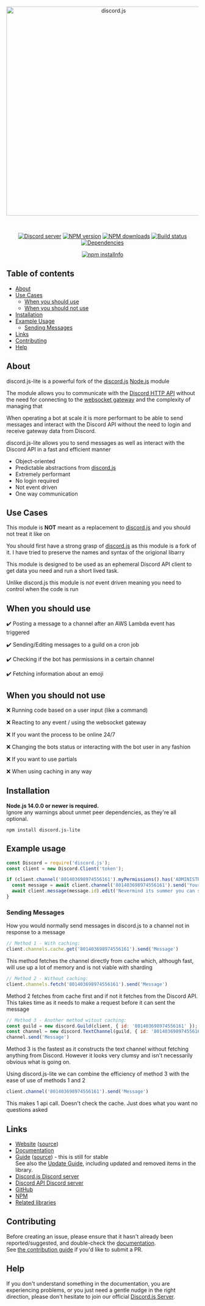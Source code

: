 <div align="center">
  <br />
  <p>
    <a href="https://discord.js.org"><img src="https://discord.js.org/static/logo.svg" width="546" alt="discord.js" /></a>
  </p>
  <br />
  <p>
    <a href="https://discord.gg/bRCvFy9"><img src="https://img.shields.io/discord/222078108977594368?color=7289da&logo=discord&logoColor=white" alt="Discord server" /></a>
    <a href="https://www.npmjs.com/package/discord.js"><img src="https://img.shields.io/npm/v/discord.js.svg?maxAge=3600" alt="NPM version" /></a>
    <a href="https://www.npmjs.com/package/discord.js"><img src="https://img.shields.io/npm/dt/discord.js.svg?maxAge=3600" alt="NPM downloads" /></a>
    <a href="https://github.com/discordjs/discord.js/actions"><img src="https://github.com/discordjs/discord.js/workflows/Testing/badge.svg" alt="Build status" /></a>
    <a href="https://david-dm.org/discordjs/discord.js"><img src="https://img.shields.io/david/discordjs/discord.js.svg?maxAge=3600" alt="Dependencies" /></a>
  </p>
  <p>
    <a href="https://nodei.co/npm/discord.js/"><img src="https://nodei.co/npm/discord.js.png?downloads=true&stars=true" alt="npm installnfo" /></a>
  </p>
</div>

## Table of contents

- [About](#about)
- [Use Cases](#use-cases)
  - [When you should use](#use-cases)
  - [When you should not use](#use-cases)
- [Installation](#installation)
- [Example Usage](#example-usage)
  - [Sending Messages](#sending-messages)
- [Links](#links)
- [Contributing](#contributing)
- [Help](#help)

## About

discord.js-lite is a powerful fork of the [discord.js](https://github.com/discordjs/discord.js) [Node.js](https://nodejs.org) module 

The module allows you to communicate with the [Discord HTTP API](https://discord.com/developers/docs/intro) without the 
need for connecting to the [websocket gateway](https://discord.com/developers/docs/topics/gateway) and the complexity of managing that

When operating a bot at scale it is more performant to be able to send messages and interact with the Discord API without 
the need to login and receive gateway data from Discord. 

discord.js-lite allows you to send messages as well as interact with the Discord API in a fast and efficient manner 

- Object-oriented
- Predictable abstractions from [discord.js](https://github.com/discordjs/discord.js)
- Extremely performant
- No login required
- Not event driven
- One way communication

## Use Cases

This module is **NOT** meant as a replacement to [discord.js](https://github.com/discordjs/discord.js) and you should not treat it like on

You should first have a strong grasp of [discord.js](https://github.com/discordjs/discord.js) as this module is a fork of it.
I have tried to preserve the names and syntax of the origional libarry

This module is designed to be used as an ephemeral Discord API client to get data you need and run a short lived task.

Unlike discord.js this module is *not* event driven meaning you need to control when the code is run

## When you should use

✔️ Posting a message to a channel after an AWS Lambda event has triggered

✔️ Sending/Editing messages to a guild on a cron job

✔️ Checking if the bot has permissions in a certain channel

✔️ Fetching information about an emoji

## When you should not use

❌ Running code based on a user input (like a command)

❌ Reacting to any event / using the websocket gateway

❌ If you want the process to be online 24/7

❌ Changing the bots status or interacting with the bot user in any fashion

❌ If you want to use partials

❌ When using caching in any way

## Installation

**Node.js 14.0.0 or newer is required.**  
Ignore any warnings about unmet peer dependencies, as they're all optional.

`npm install discord.js-lite`  

## Example usage

```js
const Discord = require('discord.js');
const client = new Discord.Client('token');

if (client.channel('801403698974556161').myPermissions().has('ADMINISTRATOR')) {
  const message = await client.channel('801403698974556161').send('Your daily 7am wake up call!')
  await client.message(message.id).edit('Nevermind its summer you can sleep until 9am!')
}
```

### Sending Messages

How you would normally send messages in discord.js to a channel not in response to a message

```js
// Method 1 - With caching:
client.channels.cache.get('801403698974556161').send('Message')
```

This method fetches the channel directly from cache which, although fast, will use up a lot
of memory and is not viable with sharding

```js
// Method 2 - Without caching:
client.channels.fetch('801403698974556161').send('Message')
```

Method 2 fetches from cache first and if not it fetches from the Discord API. This takes time
as it needs to make a request before it can sent the message

```js
// Method 3 - Another method witout caching:
const guild = new discord.Guild(client, { id: '801403698974556161' });
const channel = new discord.TextChannel(guild, { id: '801403698974556161' });
channel.send('Message')
```

Method 3 is the fastest as it constructs the text channel without fetching anything from Discord.
However it looks very clumsy and isn't necessarily obvious what is going on.

Using discord.js-lite we can combine the efficiency of method 3 with the ease of use of methods 1 and 2

```js
client.channel('801403698974556161').send('Message')
```

This makes 1 api call. Doesn't check the cache. Just does what you want no questions asked

## Links

- [Website](https://discord.js.org/) ([source](https://github.com/discordjs/website))
- [Documentation](https://discord.js.org/#/docs/main/master/general/welcome)
- [Guide](https://discordjs.guide/) ([source](https://github.com/discordjs/guide)) - this is still for stable  
  See also the [Update Guide](https://discordjs.guide/additional-info/changes-in-v12.html), including updated and removed items in the library.
- [Discord.js Discord server](https://discord.gg/bRCvFy9)
- [Discord API Discord server](https://discord.gg/discord-api)
- [GitHub](https://github.com/discordjs/discord.js)
- [NPM](https://www.npmjs.com/package/discord.js)
- [Related libraries](https://discordapi.com/unofficial/libs.html)

## Contributing

Before creating an issue, please ensure that it hasn't already been reported/suggested, and double-check the
[documentation](https://discord.js.org/#/docs).  
See [the contribution guide](https://github.com/discordjs/discord.js/blob/master/.github/CONTRIBUTING.md) if you'd like to submit a PR.

## Help

If you don't understand something in the documentation, you are experiencing problems, or you just need a gentle
nudge in the right direction, please don't hesitate to join our official [Discord.js Server](https://discord.gg/bRCvFy9).
